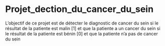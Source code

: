 # Projet_dection_du_cancer_du_sein
L’objectif de ce projet est de détecter le diagnostic de cancer du sein si le résultat de la patiente est malin [1] et que la patiente a un cancer du sein si le résultat de la patiente est bénin [0] et que la patiente n’a pas de cancer du sein
